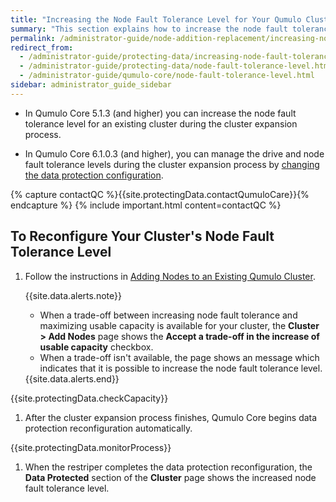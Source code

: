 ```yaml
---
title: "Increasing the Node Fault Tolerance Level for Your Qumulo Cluster during Node-Add Operations"
summary: "This section explains how to increase the node fault tolerance level for your Qumulo cluster during node-add operations."
permalink: /administrator-guide/node-addition-replacement/increasing-node-fault-tolerance-level.html
redirect_from:
  - /administrator-guide/protecting-data/increasing-node-fault-tolerance-level.html
  - /administrator-guide/protecting-data/node-fault-tolerance-level.html
  - /administrator-guide/qumulo-core/node-fault-tolerance-level.html
sidebar: administrator_guide_sidebar
---
```


* In Qumulo Core 5.1.3 (and higher) you can increase the node fault tolerance level for an existing cluster during the cluster expansion process.

* In Qumulo Core 6.1.0.3 (and higher), you can manage the drive and node fault tolerance levels during the cluster expansion process by [changing the data protection configuration](adding-nodes-adaptive-data-protection.html).

{% capture contactQC %}{{site.protectingData.contactQumuloCare}}{% endcapture %}
{% include important.html content=contactQC %}


## To Reconfigure Your Cluster's Node Fault Tolerance Level
1. Follow the instructions in [Adding Nodes to an Existing Qumulo Cluster](adding-nodes-existing-cluster.html).

   {{site.data.alerts.note}}
   <ul>
     <li>When a trade-off between increasing node fault tolerance and maximizing usable capacity is available for your cluster, the <strong>Cluster &gt; Add Nodes</strong> page shows the <strong>Accept a trade-off in the increase of usable capacity</strong> checkbox.</li>
     <li>When a trade-off isn't available, the page shows an message which indicates that it is possible to increase the node fault tolerance level.</li>
   </ul>
   {{site.data.alerts.end}}

{{site.protectingData.checkCapacity}}

1. After the cluster expansion process finishes, Qumulo Core begins data protection reconfiguration automatically.

{{site.protectingData.monitorProcess}}

1. When the restriper completes the data protection reconfiguration, the **Data Protected** section of the **Cluster** page shows the increased node fault tolerance level.
